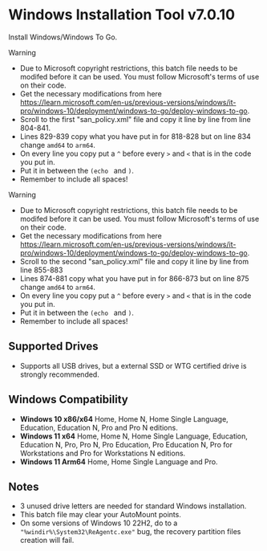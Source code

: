 # Windows Installation Tool v7.0.10
Install Windows/Windows To Go.

> [!WARNING]
> - Due to Microsoft copyright restrictions, this batch file needs to be modifed before it can be used. You must follow Microsoft's terms of use on their code.
> - Get the necessary modifications from here https://learn.microsoft.com/en-us/previous-versions/windows/it-pro/windows-10/deployment/windows-to-go/deploy-windows-to-go.
> - Scroll to the first "san_policy.xml" file and copy it line by line from line 804-841.
> - Lines 829-839 copy what you have put in for 818-828 but on line 834 change `amd64` to `arm64`.
> - On every line you copy put a `^` before every `>` and `<` that is in the code you put in.
> - Put it in between the `(echo ` and `)`.
> - Remember to include all spaces!

> [!WARNING]
> - Due to Microsoft copyright restrictions, this batch file needs to be modifed before it can be used. You must follow Microsoft's terms of use on their code.
> - Get the necessary modifications from here https://learn.microsoft.com/en-us/previous-versions/windows/it-pro/windows-10/deployment/windows-to-go/deploy-windows-to-go.
> - Scroll to the second "san_policy.xml" file and copy it line by line from line 855-883
> - Lines 874-881 copy what you have put in for 866-873 but on line 875 change `amd64` to `arm64`.
> - On every line you copy put a `^` before every `>` and `<` that is in the code you put in.
> - Put it in between the `(echo ` and `)`.
> - Remember to include all spaces!

## Supported Drives
- Supports all USB drives, but a external SSD or WTG certified drive is strongly recommended.

## Windows Compatibility
- **Windows 10 x86/x64** Home, Home N, Home Single Language, Education, Education N, Pro and Pro N editions.
- **Windows 11 x64** Home, Home N, Home Single Language, Education, Education N, Pro, Pro N, Pro Education, Pro Education N, Pro for Workstations and Pro for Workstations N editions.  
- **Windows 11 Arm64** Home, Home Single Language and Pro.

## Notes
- 3 unused drive letters are needed for standard Windows installation.
- This batch file may clear your AutoMount points.
- On some versions of Windows 10 22H2, do to a `"%windir%\System32\ReAgentc.exe"` bug, the recovery partition files creation will fail.

